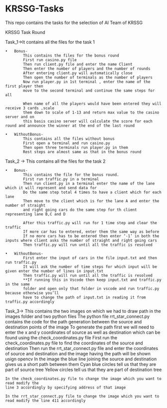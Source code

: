 # KRSSG-Tasks
This repo contains the tasks for the selection of AI Team of KRSSG

KRSSG Task Round

Task_1->It contains all the files for the task 1

	•	Bonus-
			This contains the files for the bonus round
			First run casino.py file
			Then run client.py file and enter the name Client
			Then enter the number of players and the number of rounds
			After entering client.py will automatically close
			Then open the number of terminals as the number of players
			Now run player.py in 1st terminal , enter the name of the first player then 
			move to the second terminal and continue the same steps for all
			
			When name of all the players would have been entered they will receive 3 cards ,scale
			them down to scale of 1-13 and return max value to the casino server and on 
			this basis casino server will calculate the score for each  round and announce the winner at the end of the last round

	•	WithoutBonus-
			This contains all the files without bonus
			First open a terminal and run casino.py
			Then open three terminals run player.py in them
			Rest steps are almost same as that in the bonus round


Task_2 -> This contains all the files for the task 2

	•	Bonus-
			This contains the file for the bonus round.
			First run traffic.py in a terminal 
			Then run client.py in a terminal enter the name of the lane which it will represent and send data for
			Do the same step total 4 times to have a client which for each lane 
			Then move to the client which is for the lane A and enter the number of straight
			and right going cars do the same step for th client representing lane B,C and D
			
			After this traffic.py will run for 1 time step and clear the traffic
			If more car has to entered, enter them the same way as before
			If no more cars has to be entered then enter ‘-1’ in both the inputs where client asks the number of straight and right going cars
			Then traffic.py will run until all the traffic is resolved

	•	WithoutBonus-
			First enter the input of cars in the file input.txt and then run traffic.py
			It will ask the number of time steps for which input will be given enter the number of lines in input.txt
			Then traffic.py will run until all the traffic is resolved
			**If running this in Vscode then keep input.txt and traffic.py in the same
			folder and open only that folder in vscode and run traffic.py because otherwise you’ll
			have to change the path of input.txt in reading it from traffic.py accordingly
			
Task_3-> 
	This contains the two images on which we had to draw path in the images folder and two python files
	The python file rrt_star_connect.py contains the code for the path generation between the source and destination points of the image
	To generate the path first we will need to enter the x and y coordinates of source as well as destination which can be found 
		using the check_coordinates.py file 
	First run the check_coordinates.py file to find the coordinates of the source and destination 
	Then run the rrt_star_connect.py file and enter the coordinates of source and destination and the image having the path will be 
	shown usign opencv
	In the image the blue line joining the source and destination gives us a short path between them
	Cyan blue circles tell us that they are part of source tree
	Yellow circles tell us that they are part of destination tree
	
	In the check_coordinates.py file to change the image which you want to read modify the 
	line 3 accordingly by specifying address of that image
	
	In the rrt_star_connect.py file to change the image which you want to read modify the line 411 accordingly
	
	


